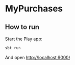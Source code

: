 # MyPurchases

## How to run

Start the Play app:

```bash
sbt run
```

And open [http://localhost:9000/](http://localhost:9000/)
